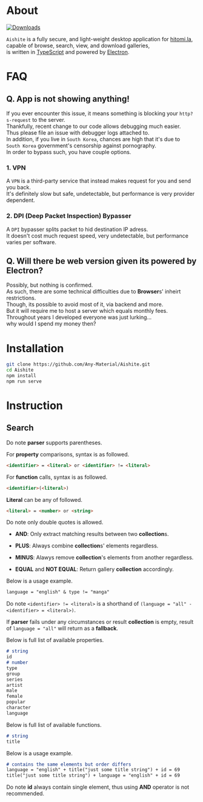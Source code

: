 # About


[comment]: [![Discord](https://discordapp.com/api/guilds/954812774956036097/widget.png?style=shield)](https://discord.gg/U8SRTpnwvg)
[![Downloads](https://img.shields.io/github/downloads/Any-Material/Aishite/total.svg)](https://github.com/Any-Material/Aishite/releases)


`Aishite` is a fully secure, and light-weight desktop application for [hitomi.la](https://hitomi.la),<br>
capable of browse, search, view, and download galleries,<br>
is written in [TypeScript](https://github.com/microsoft/TypeScript) and powered by [Electron](https://github.com/electron).<br>

# FAQ

## Q. **App** is not showing anything!

If you ever encounter this issue, it means something is blocking your `http?s-request` to the server.<br>
Thankfully, recent change to our code allows debugging much easier.<br>
Thus please file an issue with debugger logs attached to.<br>
In addition, if you live in `South Korea`, chances are high that it's due to<br>
`South Korea` government's censorship against pornography.<br>
In order to bypass such, you have couple options.<br>

### 1. **VPN**

A `VPN` is a third-party service that instead makes request for you and send you back.<br>
It's definitely slow but safe, undetectable, but performance is very provider dependent.<br>

### 2. **DPI** (Deep Packet Inspection) **Bypasser**

A `DPI` bypasser splits packet to hid destination IP adress.<br>
It doesn't cost much request speed, very undetectable, but performance varies per software.<br>

## Q. Will there be **web version** given its powered by Electron?

Possibly, but nothing is confirmed.<br>
As such, there are some technical difficulties due to **Browser**s' inheirt restrictions.<br>
Though, its possible to avoid most of it, via backend and more.<br>
But it will require me to host a server which equals monthly fees.<br>
Throughout years I developed everyone was just lurking...<br>
why would I spend my money then?<br>

# Installation

```bash
git clone https://github.com/Any-Material/Aishite.git
cd Aishite
npm install
npm run serve
```

# Instruction

## Search

Do note **parser** supports parentheses.<br>

For **property** comparisons, syntax is as followed.<br>

```md
<identifier> = <literal> or <identifier> != <literal>
```

For **function** calls, syntax is as followed.<br>

```md
<identifier>(<literal>)
```

**Literal** can be any of followed.<br>

```md
<literal> = <number> or <string>
```

Do note only double quotes is allowed.<br>

- **AND**: Only extract matching results between two **collection**s.<br>

- **PLUS**: Always combine **collection**s' elements regardless.<br>

- **MINUS**: Alawys remove **collection**'s elements from another regardless.<br>

- **EQUAL** and **NOT EQUAL**: Return gallery **collection** accordingly.<br>

Below is a usage example.<br>

```md
language = "english" & type != "manga"
```

Do note `<identifier> != <literal>` is a shorthand of `(language = "all" - <identifier> = <literal>)`.<br>

If **parser** fails under any circumstances or result **collection** is empty, result of `language = "all"` will return as a **fallback**.<br>

Below is full list of available properties.<br>

```md
# string
id
# number
type
group
series
artist
male
female
popular
character
language
```

Below is full list of available functions.<br>

```md
# string
title
```

Below is a usage example.<br>

```md
# contains the same elements but order differs
language = "english" + title("just some title string") + id = 69
title("just some title string") + language = "english" + id = 69
```

Do note **id** always contain single element, thus using **AND** operator is not recommended.<br>
